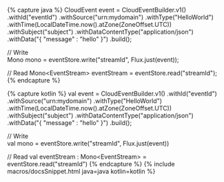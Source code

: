 {% capture java %}
CloudEvent event = CloudEventBuilder.v1()
                    .withId("eventId")
                    .withSource("urn:mydomain")
                    .withType("HelloWorld")
                    .withTime(LocalDateTime.now().atZone(ZoneOffset.UTC))
                    .withSubject("subject")
                    .withDataContentType("application/json")
                    .withData("{ \"message\" : \"hello\" }")
                    .build();

// Write                    
Mono<Void> mono = eventStore.write("streamId", Flux.just(event));

// Read
Mono<EventStream<CloudEvent>> eventStream = eventStore.read("streamId");
{% endcapture %}

{% capture kotlin %}
val event = CloudEventBuilder.v1()
                    .withId("eventId")
                    .withSource("urn:mydomain")
                    .withType("HelloWorld")
                    .withTime(LocalDateTime.now().atZone(ZoneOffset.UTC))
                    .withSubject("subject")
                    .withDataContentType("application/json")
                    .withData("{ \"message\" : \"hello\" }")
                    .build();

// Write                    
val mono = eventStore.write("streamId", Flux.just(event))

// Read
val eventStream : Mono<EventStream<CloudEvent>> = eventStore.read("streamId")
{% endcapture %}
{% include macros/docsSnippet.html java=java kotlin=kotlin %}